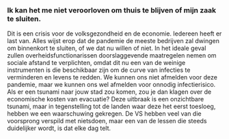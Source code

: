  ### Ik kan het me niet veroorloven om thuis te blijven of mijn zaak te sluiten. 

Dit is een crisis voor de volksgezondheid en de economie. Iedereen heeft er last van. Alles wijst erop dat de pandemie de meeste bedrijven zal dwingen om binnenkort te sluiten, of we dat nu willen of niet. In het ideale geval zullen overheidsfunctionarissen doorslaggevende maatregelen nemen om sociale afstand te verplichten, omdat dit nu een van de weinige instrumenten is die beschikbaar zijn om de curve van infecties te verminderen en levens te redden. We kunnen ons niet afmelden voor deze pandemie, maar we kunnen ons wel afmelden voor onnodig infectierisico. Als er een tsunami naar jouw stad zou komen, zou je dan klagen over de economische kosten van evacuatie? Deze uitbraak is een onzichtbare tsunami, maar in tegenstelling tot de landen waar deze het eerst toesloeg, hebben we een waarschuwing gekregen. De VS hebben veel van die voorsprong verspild met nietsdoen, maar een van de lessen die steeds duidelijker wordt, is dat elke dag telt. 

